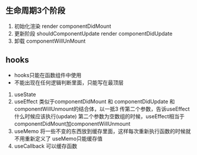 ## 生命周期3个阶段
 1. 初始化渲染  render  componentDidMount
 2. 更新阶段    shouldComponentUpdate  render  componentDidUpdate
 3. 卸载       componentWillUnMount

## hooks
 - hooks只能在函数组件中使用
 - 不能出现在任何逻辑判断里面，只能写在最顶层

 1. useState
 2. useEffect       类似于componentDidMount 和 componentDidUpdate 和 componentWillUnmount的结合体，以一抵3
                    传第二个参数，告诉useEffect什么时候应该执行(update)
                    第二个参数为空数组的时候，useEffect相当于componentDidMount加componentWillUnmount
 3. useMemo         将一些不变的东西放到缓存里面，这样每次重新执行函数的时候就不用重新定义了
                    useMemo只能缓存值
 4. useCallback     可以缓存函数